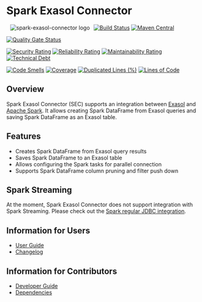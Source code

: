 # Spark Exasol Connector

<img alt="spark-exasol-connector logo" src="doc/images/spark-exasol-connector_128x128.png" style="float:left; padding:0px 10px 10px 10px;"/>

[![Build Status](https://github.com/exasol/spark-connector/actions/workflows/ci-build.yml/badge.svg)](https://github.com/exasol/spark-connector/actions/workflows/ci-build.yml)
[![Maven Central](https://img.shields.io/maven-central/v/com.exasol/spark-connector)](https://search.maven.org/artifact/com.exasol/spark-connector_2.13)

[![Quality Gate Status](https://sonarcloud.io/api/project_badges/measure?project=com.exasol%3Aspark-connector&metric=alert_status)](https://sonarcloud.io/dashboard?id=com.exasol%3Aspark-connector)

[![Security Rating](https://sonarcloud.io/api/project_badges/measure?project=com.exasol%3Aspark-connector&metric=security_rating)](https://sonarcloud.io/dashboard?id=com.exasol%3Aspark-connector)
[![Reliability Rating](https://sonarcloud.io/api/project_badges/measure?project=com.exasol%3Aspark-connector&metric=reliability_rating)](https://sonarcloud.io/dashboard?id=com.exasol%3Aspark-connector)
[![Maintainability Rating](https://sonarcloud.io/api/project_badges/measure?project=com.exasol%3Aspark-connector&metric=sqale_rating)](https://sonarcloud.io/dashboard?id=com.exasol%3Aspark-connector)
[![Technical Debt](https://sonarcloud.io/api/project_badges/measure?project=com.exasol%3Aspark-connector&metric=sqale_index)](https://sonarcloud.io/dashboard?id=com.exasol%3Aspark-connector)

[![Code Smells](https://sonarcloud.io/api/project_badges/measure?project=com.exasol%3Aspark-connector&metric=code_smells)](https://sonarcloud.io/dashboard?id=com.exasol%3Aspark-connector)
[![Coverage](https://sonarcloud.io/api/project_badges/measure?project=com.exasol%3Aspark-connector&metric=coverage)](https://sonarcloud.io/dashboard?id=com.exasol%3Aspark-connector)
[![Duplicated Lines (%)](https://sonarcloud.io/api/project_badges/measure?project=com.exasol%3Aspark-connector&metric=duplicated_lines_density)](https://sonarcloud.io/dashboard?id=com.exasol%3Aspark-connector)
[![Lines of Code](https://sonarcloud.io/api/project_badges/measure?project=com.exasol%3Aspark-connector&metric=ncloc)](https://sonarcloud.io/dashboard?id=com.exasol%3Aspark-connector)

## Overview

Spark Exasol Connector (SEC) supports an integration between [Exasol][exasol]
and [Apache Spark][spark]. It allows creating Spark DataFrame from Exasol
queries and saving Spark DataFrame as an Exasol table.

## Features

* Creates Spark DataFrame from Exasol query results
* Saves Spark DataFrame to an Exasol table
* Allows configuring the Spark tasks for parallel connection
* Supports Spark DataFrame column pruning and filter push down

## Spark Streaming

At the moment, Spark Exasol Connector does not support integration with Spark
Streaming. Please check out the [Spark regular JDBC
integration](https://spark.apache.org/docs/latest/sql-data-sources-jdbc.html).

## Information for Users

* [User Guide](doc/user_guide/user_guide.md)
* [Changelog](doc/changes/changelog.md)

## Information for Contributors

* [Developer Guide](doc/development/developer_guide.md)
* [Dependencies](dependencies.md)

[exasol]: https://www.exasol.com/en/
[spark]: https://spark.apache.org/
